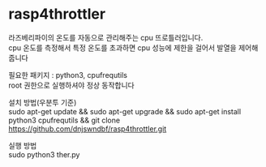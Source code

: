 # rasp4throttler
라즈베리파이의 온도를 자동으로 관리해주는 cpu 뜨로틀러입니다.</br>
cpu 온도를 측정해서 특정 온도를 초과하면 cpu 성능에 제한을 걸어서 발열을 제어해줍니다

필요한 패키지 : python3, cpufrequtils </br>
root 권한으로 실행하셔야 정상 동작합니다

설치 방법(우분투 기준)</br>
sudo apt-get update && sudo apt-get upgrade && sudo apt-get install python3 cpufrequtils && git clone https://github.com/dnjswndbf/rasp4throttler.git

실행 방법</br>
sudo python3 ther.py
